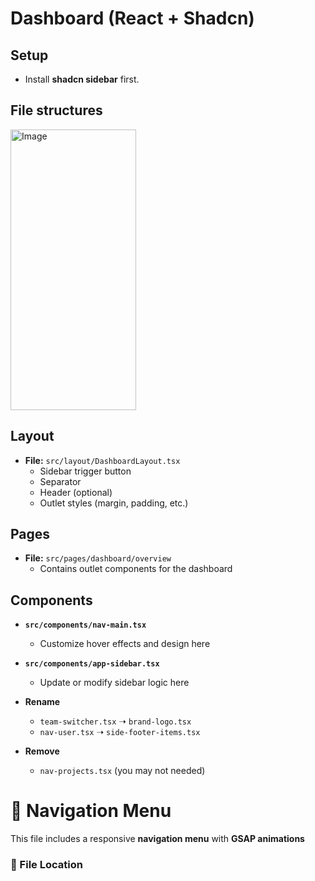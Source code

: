 # Dashboard (React + Shadcn)

## Setup
- Install **shadcn sidebar** first.

## File structures
<img width="201" height="449" alt="Image" src="https://github.com/user-attachments/assets/42c849b0-46e2-4776-a115-51de99d24bb9" />

## Layout
- **File:** `src/layout/DashboardLayout.tsx`
  - Sidebar trigger button
  - Separator
  - Header (optional)
  - Outlet styles (margin, padding, etc.)

## Pages
- **File:** `src/pages/dashboard/overview`
  - Contains outlet components for the dashboard

## Components
- **`src/components/nav-main.tsx`**
  - Customize hover effects and design here

- **`src/components/app-sidebar.tsx`**
  - Update or modify sidebar logic here

- **Rename**
  - `team-switcher.tsx` ➝ `brand-logo.tsx`
  - `nav-user.tsx` ➝ `side-footer-items.tsx`

- **Remove**
  - `nav-projects.tsx` (you may not needed)


# 🚀 Navigation Menu

This file includes a responsive **navigation menu** with **GSAP animations** 

### 📂 File Location
